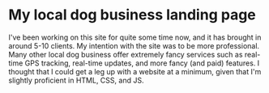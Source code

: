 # My local dog business landing page
I've been working on this site for quite some time now, and it has brought in around 5-10 clients. My intention with the site was to be more professional. Many other local dog business offer extremely fancy services such as real-time GPS tracking, real-time updates, and more fancy (and paid) features. I thought that I could get a leg up with a website at a minimum, given that I'm slightly proficient in HTML, CSS, and JS.
